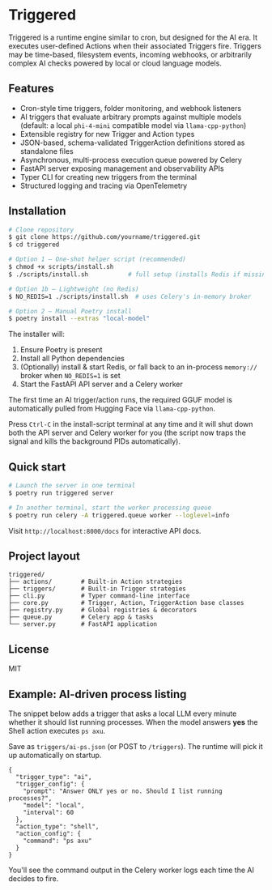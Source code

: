 # Triggered

Triggered is a runtime engine similar to cron, but designed for the AI era. It executes user-defined Actions when their associated Triggers fire. Triggers may be time-based, filesystem events, incoming webhooks, or arbitrarily complex AI checks powered by local or cloud language models.

## Features

* Cron-style time triggers, folder monitoring, and webhook listeners
* AI triggers that evaluate arbitrary prompts against multiple models (default: a local `phi-4-mini` compatible model via `llama-cpp-python`)
* Extensible registry for new Trigger and Action types
* JSON-based, schema-validated TriggerAction definitions stored as standalone files
* Asynchronous, multi-process execution queue powered by Celery
* FastAPI server exposing management and observability APIs
* Typer CLI for creating new triggers from the terminal
* Structured logging and tracing via OpenTelemetry

## Installation

```bash
# Clone repository
$ git clone https://github.com/yourname/triggered.git
$ cd triggered

# Option 1 – One-shot helper script (recommended)
$ chmod +x scripts/install.sh
$ ./scripts/install.sh           # full setup (installs Redis if missing)

# Option 1b – Lightweight (no Redis)
$ NO_REDIS=1 ./scripts/install.sh  # uses Celery's in-memory broker

# Option 2 – Manual Poetry install
$ poetry install --extras "local-model"
```

The installer will:
1. Ensure Poetry is present
2. Install all Python dependencies
3. (Optionally) install & start Redis, or fall back to an in-process `memory://` broker when `NO_REDIS=1` is set
4. Start the FastAPI API server and a Celery worker

The first time an AI trigger/action runs, the required GGUF model is automatically pulled from Hugging Face via `llama-cpp-python`.

Press `Ctrl-C` in the install-script terminal at any time and it will shut down both the API server and Celery worker for you (the script now traps the signal and kills the background PIDs automatically).

## Quick start

```bash
# Launch the server in one terminal
$ poetry run triggered server

# In another terminal, start the worker processing queue
$ poetry run celery -A triggered.queue worker --loglevel=info
```

Visit `http://localhost:8000/docs` for interactive API docs.

## Project layout

```
triggered/
├── actions/        # Built-in Action strategies
├── triggers/       # Built-in Trigger strategies
├── cli.py          # Typer command-line interface
├── core.py         # Trigger, Action, TriggerAction base classes
├── registry.py     # Global registries & decorators
├── queue.py        # Celery app & tasks
└── server.py       # FastAPI application
```

## License
MIT 

## Example: AI-driven process listing

The snippet below adds a trigger that asks a local LLM every minute whether it should list running processes.  When the model answers **yes** the Shell action executes `ps axu`.

Save as `triggers/ai-ps.json` (or POST to `/triggers`).  The runtime will pick it up automatically on startup.

```jsonc
{
  "trigger_type": "ai",
  "trigger_config": {
    "prompt": "Answer ONLY yes or no. Should I list running processes?",
    "model": "local",
    "interval": 60
  },
  "action_type": "shell",
  "action_config": {
    "command": "ps axu"
  }
}
```

You'll see the command output in the Celery worker logs each time the AI decides to fire. 